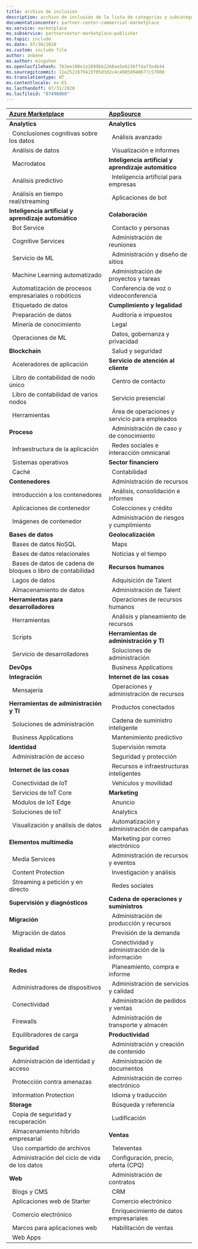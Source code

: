 ```yaml
---
title: archivo de inclusión
description: archivo de inclusión de la lista de categorías y subcategorías
documentationcenter: partner-center-commercial-marketplace
ms.service: marketplace
ms.subservice: partnercenter-marketplace-publisher
ms.topic: include
ms.date: 07/30/2020
ms.custom: include file
author: anbene
ms.author: mingshen
ms.openlocfilehash: 763ee108e1e2899bb2268ae5e6236f74a73e4b44
ms.sourcegitcommit: 11e2521679415f05d3d2c4c49858940677c57900
ms.translationtype: HT
ms.contentlocale: es-ES
ms.lasthandoff: 07/31/2020
ms.locfileid: "87498060"
---
```

| [**Azure Marketplace**](https://azuremarketplace.microsoft.com/marketplace/apps)  | [**AppSource**](https://appsource.microsoft.com/marketplace/apps) |
| :------------------- |:----------------|
|**Analytics** | **Analytics** |
| &nbsp;&nbsp;Conclusiones cognitivas sobre los datos | &nbsp;&nbsp;Análisis avanzado  |
| &nbsp;&nbsp;Análisis de datos |  &nbsp;&nbsp;Visualización e informes |
| &nbsp;&nbsp;Macrodatos | **Inteligencia artificial y aprendizaje automático**  |
| &nbsp;&nbsp;Análisis predictivo | &nbsp;&nbsp;Inteligencia artificial para empresas |
| &nbsp;&nbsp;Análisis en tiempo real/streaming | &nbsp;&nbsp;Aplicaciones de bot |
| **Inteligencia artificial y aprendizaje automático** | **Colaboración** |
| &nbsp;&nbsp;Bot Service | &nbsp;&nbsp;Contacto y personas |
| &nbsp;&nbsp;Cognitive Services | &nbsp;&nbsp;Administración de reuniones |
| &nbsp;&nbsp;Servicio de ML | &nbsp;&nbsp;Administración y diseño de sitios |
| &nbsp;&nbsp;Machine Learning automatizado | &nbsp;&nbsp;Administración de proyectos y tareas |
| &nbsp;&nbsp;Automatización de procesos empresariales o robóticos | &nbsp;&nbsp;Conferencia de voz o videoconferencia |
| &nbsp;&nbsp;Etiquetado de datos | **Cumplimiento y legalidad** |
| &nbsp;&nbsp;Preparación de datos | &nbsp;&nbsp;Auditoría e impuestos |
| &nbsp;&nbsp;Minería de conocimiento | &nbsp;&nbsp;Legal |
| &nbsp;&nbsp;Operaciones de ML | &nbsp;&nbsp;Datos, gobernanza y privacidad |
| **Blockchain**  | &nbsp;&nbsp;Salud y seguridad |
| &nbsp;&nbsp;Aceleradores de aplicación | **Servicio de atención al cliente**  |
| &nbsp;&nbsp;Libro de contabilidad de nodo único | &nbsp;&nbsp;Centro de contacto |
| &nbsp;&nbsp;Libro de contabilidad de varios nodos | &nbsp;&nbsp;Servicio presencial |
| &nbsp;&nbsp;Herramientas | &nbsp;&nbsp;Área de operaciones y servicio para empleados |
| **Proceso**  | &nbsp;&nbsp;Administración de caso y de conocimiento |
| &nbsp;&nbsp;Infraestructura de la aplicación | &nbsp;&nbsp;Redes sociales e interacción omnicanal |
| &nbsp;&nbsp;Sistemas operativos | **Sector financiero** |
| &nbsp;&nbsp;Caché | &nbsp;&nbsp;Contabilidad |
| **Contenedores**  | &nbsp;&nbsp;Administración de recursos |
| &nbsp;&nbsp;Introducción a los contenedores | &nbsp;&nbsp;Análisis, consolidación e informes |
| &nbsp;&nbsp;Aplicaciones de contenedor | &nbsp;&nbsp;Colecciones y crédito |
| &nbsp;&nbsp;Imágenes de contenedor | &nbsp;&nbsp;Administración de riesgos y cumplimiento |
| **Bases de datos**  | **Geolocalización** |
| &nbsp;&nbsp;Bases de datos NoSQL | &nbsp;&nbsp;Maps |
| &nbsp;&nbsp;Bases de datos relacionales | &nbsp;&nbsp;Noticias y el tiempo |
| &nbsp;&nbsp;Bases de datos de cadena de bloques o libro de contabilidad | **Recursos humanos** |
| &nbsp;&nbsp;Lagos de datos | &nbsp;&nbsp;Adquisición de Talent |
| &nbsp;&nbsp;Almacenamiento de datos | &nbsp;&nbsp;Administración de Talent |
| **Herramientas para desarrolladores**  | &nbsp;&nbsp;Operaciones de recursos humanos |
| &nbsp;&nbsp;Herramientas | &nbsp;&nbsp;Análisis y planeamiento de recursos |
| &nbsp;&nbsp;Scripts | **Herramientas de administración y TI** |
| &nbsp;&nbsp;Servicio de desarrolladores | &nbsp;&nbsp;Soluciones de administración |
| **DevOps**  | &nbsp;&nbsp;Business Applications |
| **Integración**  | **Internet de las cosas** |
| &nbsp;&nbsp;Mensajería | &nbsp;&nbsp;Operaciones y administración de recursos |
| **Herramientas de administración y TI**  | &nbsp;&nbsp;Productos conectados |
| &nbsp;&nbsp;Soluciones de administración | &nbsp;&nbsp;Cadena de suministro inteligente |
| &nbsp;&nbsp;Business Applications | &nbsp;&nbsp;Mantenimiento predictivo |
| **Identidad**  | &nbsp;&nbsp;Supervisión remota |
| &nbsp;&nbsp;Administración de acceso | &nbsp;&nbsp;Seguridad y protección |
| **Internet de las cosas**  | &nbsp;&nbsp;Recursos e infraestructuras inteligentes |
| &nbsp;&nbsp;Conectividad de IoT | &nbsp;&nbsp;Vehículos y movilidad |
| &nbsp;&nbsp;Servicios de IoT Core | **Marketing** |
| &nbsp;&nbsp;Módulos de IoT Edge | &nbsp;&nbsp;Anuncio |
| &nbsp;&nbsp;Soluciones de IoT | &nbsp;&nbsp;Analytics |
| &nbsp;&nbsp;Visualización y análisis de datos | &nbsp;&nbsp;Automatización y administración de campañas |
| **Elementos multimedia**  | &nbsp;&nbsp;Marketing por correo electrónico |
| &nbsp;&nbsp;Media Services | &nbsp;&nbsp;Administración de recursos y eventos |
| &nbsp;&nbsp;Content Protection | &nbsp;&nbsp;Investigación y análisis |
| &nbsp;&nbsp;Streaming a petición y en directo | &nbsp;&nbsp;Redes sociales |
| **Supervisión y diagnósticos**  | **Cadena de operaciones y suministros** |
| **Migración**  | &nbsp;&nbsp;Administración de producción y recursos |
| &nbsp;&nbsp;Migración de datos | &nbsp;&nbsp;Previsión de la demanda |
| **Realidad mixta**  | &nbsp;&nbsp;Conectividad y administración de la información |
| **Redes**  | &nbsp;&nbsp;Planeamiento, compra e informe |
| &nbsp;&nbsp;Administradores de dispositivos | &nbsp;&nbsp;Administración de servicios y calidad |
| &nbsp;&nbsp;Conectividad | &nbsp;&nbsp;Administración de pedidos y ventas |
| &nbsp;&nbsp;Firewalls | &nbsp;&nbsp;Administración de transporte y almacén |
| &nbsp;&nbsp;Equilibradores de carga | **Productividad** |
| **Seguridad**  | &nbsp;&nbsp;Administración y creación de contenido |
| &nbsp;&nbsp;Administración de identidad y acceso | &nbsp;&nbsp;Administración de documentos |
| &nbsp;&nbsp;Protección contra amenazas | &nbsp;&nbsp;Administración de correo electrónico |
| &nbsp;&nbsp;Information Protection | &nbsp;&nbsp;Idioma y traducción |
| **Storage**  | &nbsp;&nbsp;Búsqueda y referencia |
| &nbsp;&nbsp;Copia de seguridad y recuperación | &nbsp;&nbsp;Ludificación |
| &nbsp;&nbsp;Almacenamiento híbrido empresarial | **Ventas** |
| &nbsp;&nbsp;Uso compartido de archivos | &nbsp;&nbsp;Televentas |
| &nbsp;&nbsp;Administración del ciclo de vida de los datos | &nbsp;&nbsp;Configuración, precio, oferta (CPQ) |
| **Web**  | &nbsp;&nbsp;Administración de contratos |
| &nbsp;&nbsp;Blogs y CMS | &nbsp;&nbsp;CRM |
| &nbsp;&nbsp;Aplicaciones web de Starter | &nbsp;&nbsp;Comercio electrónico |
| &nbsp;&nbsp;Comercio electrónico | &nbsp;&nbsp;Enriquecimiento de datos empresariales  |
| &nbsp;&nbsp;Marcos para aplicaciones web | &nbsp;&nbsp;Habilitación de ventas  |
| &nbsp;&nbsp;Web Apps |  |
